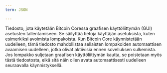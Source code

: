 ```yaml
---
term: JSON

---
```

Tiedosto, jota käytetään Bitcoin Coressa graafisen käyttöliittymän (GUI) asetusten tallentamiseen. Se säilyttää tietoja käyttäjän asetuksista, kuten esimerkiksi avoimista lompakoista. Kun Bitcoin Core käynnistetään uudelleen, tämä tiedosto mahdollistaa sellaisten lompakoiden automaattisen avaamisen uudelleen, jotka olivat aktiivisia ennen sovelluksen sulkemista. Jos lompakko suljetaan graafisen käyttöliittymän kautta, se poistetaan myös tästä tiedostosta, eikä sitä näin ollen avata automaattisesti uudelleen seuraavalla käynnistyksellä.